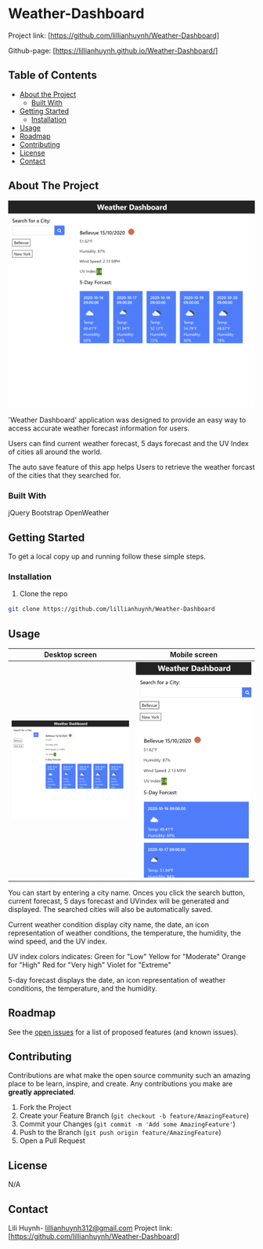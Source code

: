 # Weather-Dashboard

Project link: [https://github.com/lillianhuynh/Weather-Dashboard]

Github-page: [https://lillianhuynh.github.io/Weather-Dashboard/]

## Table of Contents

* [About the Project](#about-the-project)
  * [Built With](#built-with)
* [Getting Started](#getting-started)
  * [Installation](#installation)
* [Usage](#usage)
* [Roadmap](#roadmap)
* [Contributing](#contributing)
* [License](#license)
* [Contact](#contact)

## About The Project
![Project Screenshot](images/desktop.png)

'Weather Dashboard' application was designed to provide an easy way to access accurate weather forecast information for users. 

Users can find current weather forecast, 5 days forecast and the UV Index of cities all around the world.

The auto save feature of this app helps Users to retrieve the weather forcast of the cities that they searched for.

### Built With

jQuery
Bootstrap
OpenWeather

## Getting Started

To get a local copy up and running follow these simple steps.

### Installation

1. Clone the repo
```sh
git clone https://github.com/lillianhuynh/Weather-Dashboard
```

## Usage

| Desktop screen     | Mobile screen |
|------------|------------|
| <img src="images/desktop.png" width="400"> | <img src="images/phone.png" width="400"> |

You can start by entering a city name. Onces you click the search button, current forecast, 5 days forecast and UVindex will be generated and displayed. The searched cities will also be automatically saved.

Current weather condition display city name, the date, an icon representation of weather conditions, the temperature, the humidity, the wind speed, and the UV index.

UV index colors indicates:
Green for "Low"
Yellow for	"Moderate"
Orange for "High"
Red for "Very high"
Violet for "Extreme"

5-day forecast displays the date, an icon representation of weather conditions, the temperature, and the humidity.

## Roadmap

See the [open issues](https://github.com/lillianhuynh/Weather-Dashboard/issues) for a list of proposed features (and known issues).

## Contributing

Contributions are what make the open source community such an amazing place to be learn, inspire, and create. Any contributions you make are **greatly appreciated**.

1. Fork the Project
2. Create your Feature Branch (`git checkout -b feature/AmazingFeature`)
3. Commit your Changes (`git commit -m 'Add some AmazingFeature'`)
4. Push to the Branch (`git push origin feature/AmazingFeature`)
5. Open a Pull Request

## License

N/A

## Contact

Lili Huynh- lillianhuynh312@gmail.com
Project link: [https://github.com/lillianhuynh/Weather-Dashboard]
